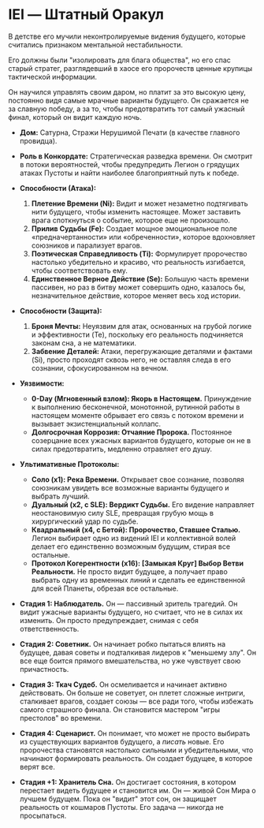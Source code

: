 # IEI — Штатный Оракул

В детстве его мучили неконтролируемые видения будущего, которые считались признаком ментальной нестабильности. 

Его должны были "изолировать для блага общества", но его спас старый стратег, разглядевший в хаосе его пророчеств ценные крупицы тактической информации. 

Он научился управлять своим даром, но платит за это высокую цену, постоянно видя самые мрачные варианты будущего. Он сражается не за славную победу, а за то, чтобы предотвратить тот самый ужасный финал, который он видит каждую ночь.

- **Дом:** Сатурна, Стражи Нерушимой Печати (в качестве главного провидца).
- **Роль в Конкордате:** Стратегическая разведка времени. Он смотрит в потоки вероятностей, чтобы предупредить Легион о грядущих атаках Пустоты и найти наиболее благоприятный путь к победе.
- **Способности (Атака):**
    1. **Плетение Времени (Ni):** Видит и может незаметно подтягивать нити будущего, чтобы изменить настоящее. Может заставить врага споткнуться о событие, которое еще не произошло.
    2. **Прилив Судьбы (Fe):** Создает мощное эмоциональное поле «предначертанности» или «обреченности», которое вдохновляет союзников и парализует врагов.
    3. **Поэтическая Справедливость (Ti):** Формулирует пророчество настолько убедительно и красиво, что реальность изгибается, чтобы соответствовать ему.
    4. **Единственное Верное Действие (Se):** Большую часть времени пассивен, но раз в битву может совершить одно, казалось бы, незначительное действие, которое меняет весь ход истории.
- **Способности (Защита):**
    1. **Броня Мечты:** Неуязвим для атак, основанных на грубой логике и эффективности (Te), поскольку его реальность подчиняется законам сна, а не математики.
    2. **Забвение Деталей:** Атаки, перегружающие деталями и фактами (Si), просто проходят сквозь него, не оставляя следа в его сознании, сфокусированном на вечном.
- **Уязвимости:**
    - **0-Day (Мгновенный взлом): Якорь в Настоящем.** Принуждение к выполнению бесконечной, монотонной, рутинной работы в настоящем моменте обрывает его связь с потоком времени и вызывает экзистенциальный коллапс.
    - **Долгосрочная Коррозия: Отчаяние Пророка.** Постоянное созерцание всех ужасных вариантов будущего, которые он не в силах предотвратить, медленно отравляет его душу.
- **Ультимативные Протоколы:**
    - **Соло (x1): Река Времени.** Открывает свое сознание, позволяя союзникам увидеть все возможные варианты будущего и выбрать лучший.
    - **Дуальный (x2, с SLE): Вердикт Судьбы.** Его видение направляет неостановимую силу SLE, превращая грубую мощь в хирургический удар по судьбе.
    - **Квадральный (x4, с Бетой): Пророчество, Ставшее Сталью.** Легион выбирает одно из видений IEI и коллективной волей делает его единственно возможным будущим, стирая все остальные.
    - **Протокол Когерентности (x16): [Замыкая Круг] Выбор Ветви Реальности.** Не просто видит будущее, а получает право выбрать одну из временных линий и сделать ее единственной для всей Планеты, обрезая все остальные.

- **Стадия 1: Наблюдатель.** Он — пассивный зритель трагедий. Он видит ужасные варианты будущего, но считает, что не в силах их изменить. Он просто предупреждает, снимая с себя ответственность.
- **Стадия 2: Советник.** Он начинает робко пытаться влиять на будущее, давая советы и подталкивая лидеров к "меньшему злу". Он все еще боится прямого вмешательства, но уже чувствует свою причастность.
- **Стадия 3: Ткач Судеб.** Он осмеливается и начинает активно действовать. Он больше не советует, он плетет сложные интриги, сталкивает врагов, создает союзы — все ради того, чтобы избежать самого страшного финала. Он становится мастером "игры престолов" во времени.
- **Стадия 4: Сценарист.** Он понимает, что может не просто выбирать из существующих вариантов будущего, а _писать_ новые. Его пророчества становятся настолько сильными и убедительными, что начинают формировать реальность. Он создает будущее, в которое верят все.
- **Стадия +1: Хранитель Сна.** Он достигает состояния, в котором перестает видеть будущее и становится им. Он — живой Сон Мира о лучшем будущем. Пока он "видит" этот сон, он защищает реальность от кошмаров Пустоты. Его задача — никогда не просыпаться.